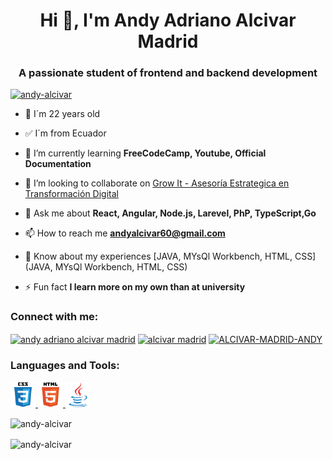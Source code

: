 <h1 align="center">Hi 👋, I'm Andy Adriano Alcivar Madrid</h1>
<h3 align="center">A passionate student of frontend and backend development</h3>

<p align="left"> <a href="https://github.com/ryo-ma/github-profile-trophy"><img src="https://github-profile-trophy.vercel.app/?username=andy-alcivar" alt="andy-alcivar" /></a> </p>

- 🤠 I´m 22 years old

- ✅ I´m from Ecuador
  
- 🌱 I’m currently learning **FreeCodeCamp, Youtube, Official Documentation**

- 👯 I’m looking to collaborate on [Grow It - Asesoría Estrategica en Transformación Digital](https://growit.com.do/)

- 💬 Ask me about **React, Angular, Node.js, Larevel, PhP, TypeScript,Go**

- 📫 How to reach me **andyalcivar60@gmail.com**

- 📄 Know about my experiences [JAVA, MYsQl Workbench, HTML, CSS](JAVA, MYsQl Workbench, HTML, CSS)

- ⚡ Fun fact **I learn more on my own than at university**

<h3 align="left">Connect with me:</h3>
<p align="left">
<a href="https://www.linkedin.com/in/andy-adriano-alcivar-madrid-1666b31b8/" target="blank"><img align="center" src="https://raw.githubusercontent.com/rahuldkjain/github-profile-readme-generator/master/src/images/icons/Social/linked-in-alt.svg" alt="andy adriano alcivar madrid" height="30" width="40" /></a>
<a href="https://fb.com/alcivar madrid" target="blank"><img align="center" src="https://raw.githubusercontent.com/rahuldkjain/github-profile-readme-generator/master/src/images/icons/Social/facebook.svg" alt="alcivar madrid" height="30" width="40" /></a>
<a href="https://www.freecodecamp.org/certification/ALCIVAR-MADRID-ANDY/responsive-web-design" target="blank"><img align="center" src="https://play-lh.googleusercontent.com/MoaYYQjGtmGLhG9HbjCDKyj44kwHj1HfbCI2Am70elRm35vJ-u4y4X5uEJjP97MAAsU=w240-h480-rw" alt="ALCIVAR-MADRID-ANDY" height="30" width="40" /></a>
</p>

<h3 align="left">Languages and Tools:</h3>
<p align="left"> <a href="https://www.w3schools.com/css/" target="_blank" rel="noreferrer"> <img src="https://raw.githubusercontent.com/devicons/devicon/master/icons/css3/css3-original-wordmark.svg" alt="css3" width="40" height="40"/> </a> <a href="https://www.w3.org/html/" target="_blank" rel="noreferrer"> <img src="https://raw.githubusercontent.com/devicons/devicon/master/icons/html5/html5-original-wordmark.svg" alt="html5" width="40" height="40"/> </a> <a href="https://www.java.com" target="_blank" rel="noreferrer"> <img src="https://raw.githubusercontent.com/devicons/devicon/master/icons/java/java-original.svg" alt="java" width="40" height="40"/> </a> </p>

<p><img align="center" src="https://github-readme-stats.vercel.app/api/top-langs?username=andy-alcivar&show_icons=true&locale=en&layout=compact" alt="andy-alcivar" /></p>

<p><img align="center" src="https://github-readme-streak-stats.herokuapp.com/?user=andy-alcivar&" alt="andy-alcivar" /></p>
